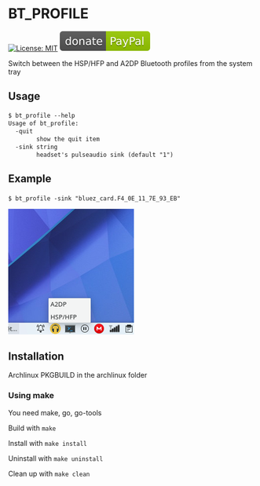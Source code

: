 # BT_PROFILE

[![License: MIT](https://img.shields.io/badge/License-MIT-yellow.svg)](https://opensource.org/licenses/MIT)
[![Donate](paypal.svg?raw=true)](https://www.paypal.me/ugjka)

Switch between the HSP/HFP and A2DP Bluetooth profiles from the system tray

## Usage

```text
$ bt_profile --help
Usage of bt_profile:
  -quit
        show the quit item
  -sink string
        headset's pulseaudio sink (default "1")
```

## Example

`$ bt_profile -sink "bluez_card.F4_0E_11_7E_93_EB"`

![screenshot](bt_profile.png?raw=true)

## Installation

Archlinux PKGBUILD in the archlinux folder

### Using make

You need make, go, go-tools

Build with `make`

Install with `make install`

Uninstall with `make uninstall`

Clean up with `make clean`
